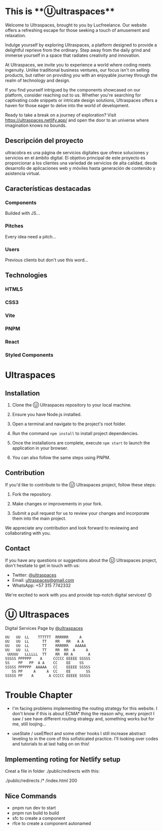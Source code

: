 # This is \***\*Ⓤultraspaces\*\***

Welcome to Ultraspaces, brought to you by Lucfreelance. Our website offers a refreshing escape for those seeking a touch of amusement and relaxation.

Indulge yourself by exploring Ultraspaces, a platform designed to provide a delightful reprieve from the ordinary. Step away from the daily grind and immerse yourself in a space that radiates creativity and innovation.

At Ultraspaces, we invite you to experience a world where coding meets ingenuity. Unlike traditional business ventures, our focus isn't on selling products, but rather on providing you with an enjoyable journey through the realm of technology and design.

If you find yourself intrigued by the components showcased on our platform, consider reaching out to us. Whether you're searching for captivating code snippets or intricate design solutions, Ultraspaces offers a haven for those eager to delve into the world of development.

Ready to take a break on a journey of exploration? Visit https://ultraspaces.netlify.app/ and open the door to an universe where imagination knows no bounds.

## Descripción del proyecto

ultracobra es una página de servicios digitales que ofrece soluciones y servicios en el ámbito digital. El objetivo principal de este proyecto es proporcionar a los clientes una variedad de servicios de alta calidad, desde desarrollo de aplicaciones web y móviles hasta generación de contenido y asistencia virtual.

## Características destacadas

### Components

Builded with JS...

### Pitches

Every idea need a pitch...

### Users

Previous clients but don't use this word...

## Technologies

### HTML5

### CSS3

### Vite

### PNPM

### React

### Styled Components

# Ultraspaces

## Installation

1. Clone the Ⓤ Ultraspaces repository to your local machine.

2. Ensure you have Node.js installed.

3. Open a terminal and navigate to the project's root folder.

4. Run the command `npm install` to install project dependencies.

5. Once the installations are complete, execute `npm start` to launch the application in your browser.

6. You can also follow the same steps using PNPM.

## Contribution

If you'd like to contribute to the Ⓤ Ultraspaces project, follow these steps:

1. Fork the repository.

2. Make changes or improvements in your fork.

3. Submit a pull request for us to review your changes and incorporate them into the main project.

We appreciate any contribution and look forward to reviewing and collaborating with you.

## Contact

If you have any questions or suggestions about the Ⓤ Ultraspaces project, don't hesitate to get in touch with us:

- Twitter: [@ultraspaces](https://twitter.com/ultraspaces)
- Email: ultraspaces@gmail.com
- WhatsApp: +57 315 7742332

We're excited to work with you and provide top-notch digital services! 😊

# Ⓤ Ultraspaces

Digital Services Page by [@ultraspaces](https://forobeta.com/members/ultraspaces.179278/)

```asciiart
UU   UU  LL    TTTTTT  RRRRRR     A
UU   UU  LL      TT    RR   RR   A A
UU   UU  LL      TT    RRRRRR   AAAAA
UU   UU  LL      TT    RR  RR  A     A
 UUUUU   LLLLLL  TT    RR  RR A       A
SSSSS PPPPPP    A     CCCCC EEEEE SSSSS
SS    PP   PP  A A    CC    EE    SS
SSSSS PPPPPP  AAAAA   CC    EEEEE SSSSS
   SS PP     A     A  CC    EE       SS
SSSSS PP    A       A CCCCC EEEEE SSSSS
```

# Trouble Chapter

- I'm facing problems implementing the routing strategy for this website. I don't know if this is about ECMA\* thing the reason why, every project I saw / see have different routing strategy and, something works but for me, still loojing...

- useState / useEffect and some other hooks I still increase abstract leveling to in the core of this sofisticated practice. I'll looking over codes and tutorials to at last habg on on this!

## Implementing roting for Netlify setup

Creat a file in folder ./public/redirects with this:

./public/redirects
/\* /index.html 200

## Nice Commands

- pnpm run dev to start
- pnpm run build to build
- sfc to create a component
- rfce to create a component autonamed
